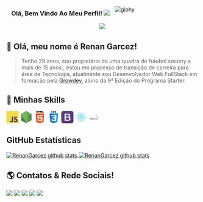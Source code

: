 
[<img align='right' src="https://media.giphy.com/media/M9gbBd9nbDrOTu1Mqx/giphy.gif" width="220" alt="giphy">](https://t.me/voko_aleksey)

<h3 align="center">
   Olá, Bem Vindo Ao Meu Perfil!
  <img src="https://media.giphy.com/media/hvRJCLFzcasrR4ia7z/giphy.gif" width="28">
</h3>
<p align="center">
  <a href="https://github.com/CodeWhiteWeb/CodeWhiteWeb"><img src="https://readme-typing-svg.herokuapp.com?color=%2336BCF7&center=true&vCenter=true&lines=meu+%2C+nome+é+Renan+Garcez+;I+am+CodeWhiteWeb;I+am+a+High+school+student;Web+Dev;Game+Dev;Bot+Dev;Crypto+Lover+%3C3"></a>

## 🤔 Olá, meu nome é <strong>Renan Garcez!</strong>

> Tenho 29  anos, sou propietário de uma quadra de futebol society a mais de 15 anos , estou em processo de transição de carreira para área de Tecnologia, atualmente sou Desenvolvedor Web FullStack em formação pela <a href="https://www.growdev.com.br" target="_blank">Growdev</a>, aluno da 9ª Edição do Programa Starter.<br>

## 🚀 Minhas Skills

<code><img height="32" src="https://raw.githubusercontent.com/github/explore/80688e429a7d4ef2fca1e82350fe8e3517d3494d/topics/javascript/javascript.png" alt="Javascript"/></code>
<code><img height="32" src="https://raw.githubusercontent.com/github/explore/80688e429a7d4ef2fca1e82350fe8e3517d3494d/topics/nodejs/nodejs.png" alt="Nodejs"/></code>
<code><img height="32" src="https://raw.githubusercontent.com/github/explore/80688e429a7d4ef2fca1e82350fe8e3517d3494d/topics/html/html.png" alt="HTML5"/></code>
<code><img height="32" src="https://raw.githubusercontent.com/github/explore/80688e429a7d4ef2fca1e82350fe8e3517d3494d/topics/css/css.png" alt="CSS"/></code>
<code><img height="32" src="https://raw.githubusercontent.com/github/explore/80688e429a7d4ef2fca1e82350fe8e3517d3494d/topics/bootstrap/bootstrap.png" alt="Bootstrap"/></code>
<code><img height="32" src="https://raw.githubusercontent.com/github/explore/80688e429a7d4ef2fca1e82350fe8e3517d3494d/topics/react/react.png" alt="React"/></code>
<code><img height="32" src="https://raw.githubusercontent.com/github/explore/80688e429a7d4ef2fca1e82350fe8e3517d3494d/topics/mysql/mysql.png" alt="MySQL"/></code>
</code><br>


  
 ## **GitHub Estatísticas**

<a href="https://github.com/Gurupreet">
  <img align="center" src="https://github-readme-stats.vercel.app/api/top-langs/?username=RenanGarcez&theme=dracula&hide_langs_below=1" alt="RenanGarcez github stats"/>
</a>

<a href="https://github.com/Gurupreet">
 <img align="center" src="https://github-readme-stats.vercel.app/api?username=Renangarcez&show_icons=true&theme=dracula&line_height=27" alt="RenanGarcez github stats"/>
</a>


<br/>

## 🌎 Contatos & Rede Sociais!

<a href="https://www.linkedin.com/in/renan-garcez-4a6388243//" target="_blank"><img src="https://img.shields.io/badge/LinkedIn-0077B5?style=for-the-badge&logo=linkedin&logoColor=white" /></a>
<a href="https://github.com/RenanGarcez" target="_blank"><img src="https://img.shields.io/badge/GitHub-100000?style=for-the-badge&logo=github&logoColor=white" /></a>
<a href="https://www.instagram.com/garcezzrenan/" target="_blank"><img src="https://img.shields.io/badge/Instagram-E4405F?style=for-the-badge&logo=instagram&logoColor=white" /></a>
<a href="https://wa.me/5555999494293" target="_blank"><img src="https://img.shields.io/badge/WhatsApp-25D366?style=for-the-badge&logo=whatsapp&logoColor=white" /></a>
<a href="renanbolanope@gmail.com" target="_blank"><img src="https://img.shields.io/badge/Gmail-D14836?style=for-the-badge&logo=gmail&logoColor=white" /></a>



